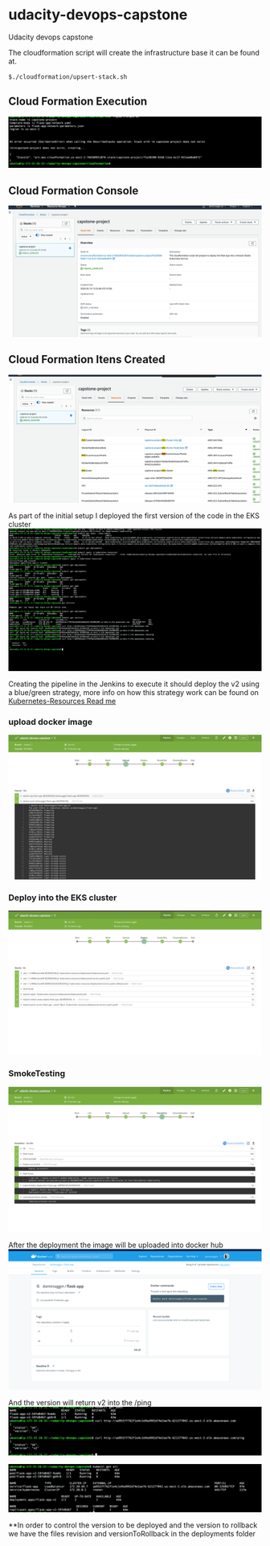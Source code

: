# udacity-devops-capstone
Udacity devops capstone

The cloudformation script will create the infrastructure base it can be found at.
```
$./cloudformation/upsert-stack.sh
```

## Cloud Formation Execution
![img-1](./screenshot/1-ExecuteCloudFormatonToCreateAll.png)
## Cloud Formation Console
![img-1](./screenshot/2-FinalExecutionCloudFormation.png)
## Cloud Formation Itens Created
![img-1](./screenshot/3-ItensCreatedByCloudFormation.png)

As part of the initial setup I deployed the first version of the code in the EKS cluster
![img-1](./screenshot/4-FirstTestGettingVersion1Deployed.png)

Creating the pipeline in the Jenkins to execute it should deploy the v2 using a blue/green strategy, more info on how this strategy work can be found on [Kubernetes-Resources Read me](./kubernetes-resources/)

### upload docker image
![img-1](./screenshot/5-JenkinsPrint1.png)
### Deploy into the EKS cluster
![img-1](./screenshot/6-JenkinsPrint2.png)
### SmokeTesting
![img-1](./screenshot/7-JenkinsPrint3.png)

After the deployment the image will be uploaded into docker hub
![img-1](./screenshot/8-ImageUpdatedInDockerHub.png)

And the version will return v2 into the /ping
![img-1](./screenshot/9-TestingAfterDeployment.png)

![img-1](./screenshot/10-AllResourcesAfterDeployment.png)


**In order to control the version to be deployed and the version to rollback we have the files revision and versionToRollback in the deployments folder